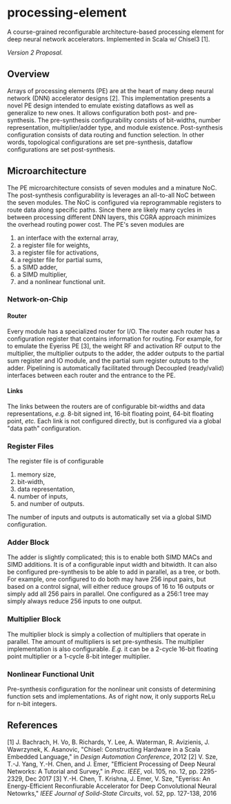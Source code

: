 # processing-element
A course-grained reconfigurable architecture-based processing element for deep neural network accelerators. Implemented in Scala w/ Chisel3 [1].

*Version 2 Proposal.*

## Overview
Arrays of processing elements (PE) are at the heart of many deep neural network (DNN) accelerator designs [2]. This implementation presents a novel PE design intended to emulate existing dataflows as well as generalize to new ones. It allows configuration both post- and pre- synthesis. The pre-synthesis configurability consists of bit-widths, number representation, multiplier/adder type, and module existence. Post-synthesis configuration consists of data routing and function selection. In other words, topological configurations are set pre-synthesis, dataflow configurations are set post-synthesis.

## Microarchitecture
The PE microarchitecture consists of seven modules and a minature NoC. The post-synthesis configurability is leverages an all-to-all NoC between the seven modules. The NoC is configured via reprogrammable registers to route data along specific paths. Since there are likely many cycles in between processing different DNN layers, this CGRA approach minimizes the overhead routing power cost. The PE's seven modules are
1. an interface with the external array,
2. a register file for weights,
3. a register file for activations,
4. a register file for partial sums,
5. a SIMD adder,
6. a SIMD multiplier,
7. and a nonlinear functional unit.

### Network-on-Chip
#### Router
Every module has a specialized router for I/O. The router each router has a configuration register that contains information for routing. For example, for to emulate the Eyeriss PE [3], the weight RF and activation RF output to the multiplier, the multiplier outputs to the adder, the adder outputs to the partial sum register and IO module, and the partial sum register outputs to the adder. Pipelining is automatically facilitated through Decoupled (ready/valid) interfaces between each router and the entrance to the PE. 
#### Links
The links between the routers are of configurable bit-widths and data representations, *e.g.* 8-bit signed int, 16-bit floating point, 64-bit floating point, *etc.* Each link is not configured directly, but is configured via a global "data path" configuration.

### Register Files
The register file is of configurable
1. memory size,
2. bit-width,
3. data representation,
4. number of inputs,
5. and number of outputs.

The number of inputs and outputs is automatically set via a global SIMD configuration.

### Adder Block
The adder is slightly complicated; this is to enable both SIMD MACs and SIMD additions. It is of a configurable input width and bitwidth. It can also be configured pre-synthesis to be able to add in parallel, as a tree, or both. For example, one configured to do both may have 256 input pairs, but based on a control signal, will either reduce groups of 16 to 16 outputs or simply add all 256 pairs in parallel. One configured as a 256:1 tree may simply always reduce 256 inputs to one output.

### Multiplier Block
The multiplier block is simply a collection of multipliers that operate in parallel. The amount of multipliers is set pre-synthesis. The multiplier implementation is also configurable. *E.g.* it can be a 2-cycle 16-bit floating point multiplier or a 1-cycle 8-bit integer multiplier. 

### Nonlinear Functional Unit
Pre-synthesis configuration for the nonlinear unit consists of determining function sets and implementations. As of right now, it only supports ReLu for n-bit integers.

## References
[1] J. Bachrach, H. Vo, B. Richards, Y. Lee, A. Waterman, R. Avizienis, J. Wawrzynek, K. Asanovic, "Chisel: Constructing Hardware in a Scala Embedded Language," in *Design Automation Conference*, 2012
[2] V. Sze, T.-J. Yang, Y.-H. Chen, and J. Emer, "Efficient Processing of Deep Neural Networks: A Tutorial and Survey," in *Proc. IEEE*, vol. 105, no. 12, pp. 2295-2329, Dec 2017
[3] Y.-H. Chen, T. Krishna, J. Emer, V. Sze, "Eyeriss: An Energy-Efficient Reconfiurable Accelerator for Deep Convolutional Neural Netowrks," *IEEE Journal of Solid-State Circuits*, vol. 52, pp. 127-138, 2016
